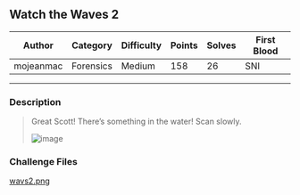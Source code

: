 ## Watch the Waves 2

| Author    | Category  | Difficulty | Points | Solves | First Blood |
| --------- | --------- | ---------- | ------ | ------ | ----------- |
| mojeanmac | Forensics | Medium     | 158    | 26     | SNI         |

---

### Description

> Great Scott! There’s something in the water! Scan slowly.
>
> ![image](dist/wavs2.png)

### Challenge Files

[wavs2.png](dist/wavs2.png)

